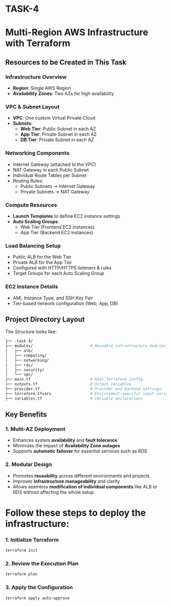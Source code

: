 # TASK-4  
# Multi-Region AWS Infrastructure with Terraform

##  Resources to be Created in This Task

###  Infrastructure Overview
- **Region**: Single AWS Region  
- **Availability Zones**: Two AZs for high availability  

###  VPC & Subnet Layout
- **VPC**: One custom Virtual Private Cloud
- **Subnets**:
  - **Web Tier**: Public Subnet in each AZ  
  - **App Tier**: Private Subnet in each AZ  
  - **DB Tier**: Private Subnet in each AZ  

###  Networking Components
- Internet Gateway (attached to the VPC)  
- NAT Gateway in each Public Subnet  
- Individual Route Tables per Subnet  
- Routing Rules:
  - Public Subnets → Internet Gateway  
  - Private Subnets → NAT Gateway  

###  Compute Resources
- **Launch Templates** to define EC2 instance settings  
- **Auto Scaling Groups**:
  - Web Tier (Frontend EC2 instances)  
  - App Tier (Backend EC2 instances)  

###  Load Balancing Setup
- Public ALB for the Web Tier  
- Private ALB for the App Tier  
- Configured with HTTP/HTTPS listeners & rules  
- Target Groups for each Auto Scaling Group  

###  EC2 Instance Details
- AMI, Instance Type, and SSH Key Pair  
- Tier-based network configuration (Web, App, DB)



##  Project Directory Layout

The Structure looks like:

```bash
├── .task 4/                      
├── modules/                         # Reusable infrastructure modules
│   ├── alb/
│   ├── computing/
│   ├── networking/
│   ├── rds/
│   ├── security/
│   └── vpc/
├── main.tf                          # Root Terraform config
├── outputs.tf                       # Output variables
├── provider.tf                      # Provider and backend settings                     
├── terraform.tfvars                 # Environment-specific input variables           
├── variables.tf                     # Variable declarations
```
## Key Benefits

### 1. Multi-AZ Deployment
- Enhances system **availability** and **fault tolerance**
- Minimizes the impact of **Availability Zone outages**
- Supports **automatic failover** for essential services such as RDS

### 2. Modular Design
- Promotes **reusability** across different environments and projects
- Improves **infrastructure manageability** and clarity
- Allows seamless **modification of individual components** like ALB or RDS without affecting the whole setup



# Follow these steps to deploy the infrastructure:

### 1. Initialize Terraform
```bash
terraform init
```
### 2. Review the Execution Plan
```bash
terraform plan
```
### 3. Apply the Configuration
```bash
terraform apply auto-approve
```
